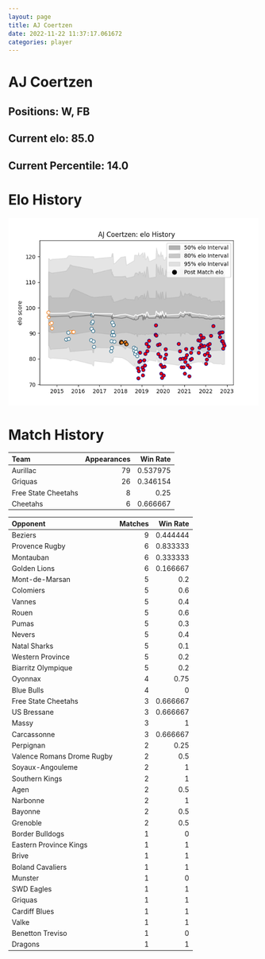 ```yaml
---  
layout: page  
title: AJ Coertzen  
date: 2022-11-22 11:37:17.061672  
categories: player  
---
```

# AJ Coertzen

## Positions: W, FB

## Current elo: 85.0

## Current Percentile: 14.0

# Elo History


![elo history](history_AJCoertzen.png)
# Match History


| Team                |   Appearances |   Win Rate |
|:--------------------|--------------:|-----------:|
| Aurillac            |            79 |   0.537975 |
| Griquas             |            26 |   0.346154 |
| Free State Cheetahs |             8 |   0.25     |
| Cheetahs            |             6 |   0.666667 |

| Opponent                   |   Matches |   Win Rate |
|:---------------------------|----------:|-----------:|
| Beziers                    |         9 |   0.444444 |
| Provence Rugby             |         6 |   0.833333 |
| Montauban                  |         6 |   0.333333 |
| Golden Lions               |         6 |   0.166667 |
| Mont-de-Marsan             |         5 |   0.2      |
| Colomiers                  |         5 |   0.6      |
| Vannes                     |         5 |   0.4      |
| Rouen                      |         5 |   0.6      |
| Pumas                      |         5 |   0.3      |
| Nevers                     |         5 |   0.4      |
| Natal Sharks               |         5 |   0.1      |
| Western Province           |         5 |   0.2      |
| Biarritz Olympique         |         5 |   0.2      |
| Oyonnax                    |         4 |   0.75     |
| Blue Bulls                 |         4 |   0        |
| Free State Cheetahs        |         3 |   0.666667 |
| US Bressane                |         3 |   0.666667 |
| Massy                      |         3 |   1        |
| Carcassonne                |         3 |   0.666667 |
| Perpignan                  |         2 |   0.25     |
| Valence Romans Drome Rugby |         2 |   0.5      |
| Soyaux-Angouleme           |         2 |   1        |
| Southern Kings             |         2 |   1        |
| Agen                       |         2 |   0.5      |
| Narbonne                   |         2 |   1        |
| Bayonne                    |         2 |   0.5      |
| Grenoble                   |         2 |   0.5      |
| Border Bulldogs            |         1 |   0        |
| Eastern Province Kings     |         1 |   1        |
| Brive                      |         1 |   1        |
| Boland Cavaliers           |         1 |   1        |
| Munster                    |         1 |   0        |
| SWD Eagles                 |         1 |   1        |
| Griquas                    |         1 |   1        |
| Cardiff Blues              |         1 |   1        |
| Valke                      |         1 |   1        |
| Benetton Treviso           |         1 |   0        |
| Dragons                    |         1 |   1        |